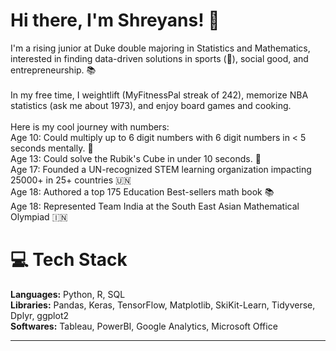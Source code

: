 # Hi there, I'm Shreyans! 👋
I'm a rising junior at Duke double majoring in Statistics and Mathematics, interested in finding data-driven solutions in sports (🏀), social good, and entrepreneurship. 📚 
<br><br>
In my free time, I weightlift (MyFitnessPal streak of 242), memorize NBA statistics (ask me about 1973), and enjoy board games and cooking.
<br><br>Here is my cool journey with numbers:
<br>Age 10: Could multiply up to 6 digit numbers with 6 digit numbers in < 5 seconds mentally. 🔢 
<br>Age 13: Could solve the Rubik's Cube in under 10 seconds. 🧩 
<br>Age 17: Founded a UN-recognized STEM learning organization impacting 25000+ in 25+ countries 🇺🇳
<br>Age 18: Authored a top 175 Education Best-sellers math book 📚
<br>Age 18: Represented Team India at the South East Asian Mathematical Olympiad 🇮🇳

# 💻 **Tech Stack**
**Languages:** Python, R, SQL<br>
**Libraries:** Pandas, Keras, TensorFlow, Matplotlib, SkiKit-Learn, Tidyverse, Dplyr, ggplot2<br>
**Softwares:** Tableau, PowerBI, Google Analytics, Microsoft Office

---

